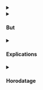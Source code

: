<details><summary> 
</summary>
</details>

<details><summary>
 
#### But

</summary>

Reconstruire le fichier Account.cpp depuis le le fichier Accoun.hpp et le fichier log.

</details>


<details><summary>

#### Explications

</summary>

Après analyse du fichier log, on peut déjà s'apercevoir de l'ordre dans lequel les fonctions sont appelées.

voici l'exemple du main:

```c++
#include "Account.hpp"

int main(void)
{
	// CREATION DES COMPTES
	// Les comptes sont créés dans le constructeur
	// index : le numéro de création du compte
	// amount : argent déposé au moment de la création du compte
	// created: confirmer la création
	Account	account1(42);
	Account	account2(54);
	Account	account3(957);
	Account	account4(432);
	Account	account5(1234);
	Account	account6(0);
	Account	account7(754);
	Account	account8(16576);

	// AFFICHER LE BILAN DE TOUS LES COMPTES DE LA BANQUE
	// il faut utiliser les valeurs statiques:
	// account : nb accounts total dans la banque
	// total : le montant total de l'argent en banque
	// deposits : le nombre total des dépôts effectués
	// withdrawals : le nombre total des retraits d'argent effectués
	account1.displayAccountsInfos();

	// AFFICHER LE STATUS DE CHAQUE COMPTE INDIVIDUEL
	// index, amount, deposits, withdrawals
	account1.displayStatus();
	account2.displayStatus();
	account3.displayStatus();
	account4.displayStatus();
	account5.displayStatus();
	account6.displayStatus();
	account7.displayStatus();
	account8.displayStatus();

	// DEPOSER DE L'ARGENT POUR UN COMPTE INDIVIDUEL
	account1.makeDeposit(5);
	account2.makeDeposit(765);
	account3.makeDeposit(564);
	account4.makeDeposit(2);
	account5.makeDeposit(87);
	account6.makeDeposit(23);
	account7.makeDeposit(9);
	account8.makeDeposit(20);

	// AFFICHER LE BILAN DE TOUS LES COMPTES DE LA BANQUE
	account1.displayAccountsInfos();

	// AFFICHER LE STATUS DE CHAQUE COMPTE INDIVIDUEL
	// index, amount, deposits, withdrawals
	account1.displayStatus();
	account2.displayStatus();
	account3.displayStatus();
	account4.displayStatus();
	account5.displayStatus();
	account6.displayStatus();
	account7.displayStatus();
	account8.displayStatus();

	// RETIRER DE L'ARGENT D'UN COMPTE INDIVIDUEL
	// il faut poser une condition pour pouvoir retirer de l'argent
	// p.ex. si le compte a moins de 50 francs, il ne peut pas retirer
	// pour voir l'avoir d'un compte -> checkAmount()
	account1.makeWithdrawal(5);
	account2.makeWithdrawal(34);
	account3.makeWithdrawal(657);
	account4.makeWithdrawal(4);
	account5.makeWithdrawal(76);
	account6.makeWithdrawal(5);
	account7.makeWithdrawal(657);
	account8.makeWithdrawal(7654);

	// AFFICHER LE BILAN DE TOUS LES COMPTES DE LA BANQUE
	account1.displayAccountsInfos();
	
	// FERMETURE DE CHAQUE COMPTE INDIVIDUEL
	// avant la sortie du programme.
	// C'est donc le destructeur qui effectuera la fermeture des comptes
	
	return (0);

}

```

</details>



<details><summary> 

#### Horodatage

</summary>

Dans l'exercice ex01 on a vu la bibliothèque `<iomanip` qui contient la fonction `put_time`.

_Voir ici les liens:_  [iomanip](https://cplusplus.com/reference/iomanip/?kw=iomanip) et [put_time](https://cplusplus.com/reference/iomanip/put_time/)

définition de la fonction `std::put_time`
```c++
template <class charT>/*unspecified*/ put_time (const struct tm* tmb, const charT* fmt);

```

- Le pointeur `tmp` pointe vers un objet de type `struct_tm` qui contient des informations sur la date et l'heure 
- Le pointeur `fmt` définit le format dans lequel ces informations vont être affichés

Pour ce projet:
- `std::put_time(tmp,"%Y%m%d")`  affiche la date au format YYMMDD
- `std::put_time(tmp,"%H%M%S")` affiche l'heure au format HHMMSS

Le code est:

```c++
std::time_t tt = std::chrono::system_clock::to_time_t (std::chrono::system_clock::now());

struct std::tm* ptm = std::localtime(&tt);
std::cout << "[" << std::put_time(ptm,"%Y%m%d")
<< "_" << std::put_time(ptm,"%H%M%S") << "] ";
```
Explications:
- `std::chrono::system_clock::now()` est une fonction membre statique qui donne accès au temps actuel depuis l'horloge du système
- `std::chrono::system_clock::to_time_t` est fonction membre statique qui convertit la valeur obtenue en un objet std::time_t (représentation de en secondes écoulées depuis le 1er janvier 1970 UTC 00:00)
- `std::localtime(&tt);` convertit `time_t tt` en objet `tm`
    ```c++
    struct tm * localtime (const time_t * timer);
    ```

</details>